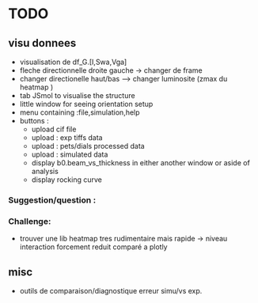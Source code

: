 # TODO

## visu donnees
- visualisation de df_G.[I,Swa,Vga]
- fleche directionnelle droite gauche -> changer de frame
- changer directionelle haut/bas --> changer luminosite (zmax du heatmap )
- tab JSmol to visualise the structure
- little window for seeing orientation setup
- menu containing :file,simulation,help
- buttons :
    - upload cif file 
    - upload : exp tiffs data
    - upload : pets/dials processed data
    - upload : simulated data  
    - display b0.beam_vs_thickness in either another window or aside of analysis
    - display rocking curve

### Suggestion/question :

### Challenge:
- trouver une lib heatmap tres rudimentaire mais rapide -> niveau interaction forcement reduit comparé a plotly

## misc
  - outils de comparaison/diagnostique erreur simu/vs exp.
